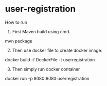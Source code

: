 # user-registration

How to run

1. First Maven build using cmd.

mvn package

2. Then use docker file to create docker image:

docker build -f DockerFile -t userregistration

3. Then simply run docker container

docker run -p 8080:8080 userregistration

<?xml version="1.0" encoding="UTF-8"?>
<mxfile modified="2019-07-30T19:44:42.658Z" host="www.draw.io" agent="Mozilla/5.0 (Windows NT 10.0; Win64; x64) AppleWebKit/537.36 (KHTML, like Gecko) Chrome/75.0.3770.142 Safari/537.36" etag="LbbjNOKYU8OySRGR0RdG" version="11.0.7" type="device" compressed="false">
  <diagram name="Page-1" id="44bbcf24-548e-d532-59d3-359de5b44cbb">
    <mxGraphModel dx="3175.5" dy="715" grid="1" gridSize="10" guides="1" tooltips="1" connect="1" arrows="1" fold="1" page="1" pageScale="1.5" pageWidth="1169" pageHeight="826" background="none" math="0" shadow="0">
      <root>
        <mxCell id="0" style=";html=1;"/>
        <mxCell id="1" style=";html=1;" parent="0"/>
        <mxCell id="6eae4fabf1afb631-37" value="Diagram" style="text;strokeColor=none;fillColor=none;html=1;fontSize=24;fontStyle=1;verticalAlign=middle;align=center;" parent="1" vertex="1">
          <mxGeometry x="-110" y="40" width="1590" height="40" as="geometry"/>
        </mxCell>
        <mxCell id="d9WUo4s4VTgTdu4eCLEl-9" style="edgeStyle=orthogonalEdgeStyle;rounded=0;orthogonalLoop=1;jettySize=auto;html=1;entryX=1;entryY=0.25;entryDx=0;entryDy=0;" edge="1" parent="1" source="d9WUo4s4VTgTdu4eCLEl-1" target="d9WUo4s4VTgTdu4eCLEl-7">
          <mxGeometry relative="1" as="geometry"/>
        </mxCell>
        <mxCell id="d9WUo4s4VTgTdu4eCLEl-1" value="Service registry" style="rounded=0;whiteSpace=wrap;html=1;" vertex="1" parent="1">
          <mxGeometry x="610" y="100" width="120" height="60" as="geometry"/>
        </mxCell>
        <mxCell id="d9WUo4s4VTgTdu4eCLEl-4" style="edgeStyle=orthogonalEdgeStyle;rounded=0;orthogonalLoop=1;jettySize=auto;html=1;entryX=1;entryY=0.5;entryDx=0;entryDy=0;" edge="1" parent="1" source="d9WUo4s4VTgTdu4eCLEl-2" target="d9WUo4s4VTgTdu4eCLEl-1">
          <mxGeometry relative="1" as="geometry"/>
        </mxCell>
        <mxCell id="d9WUo4s4VTgTdu4eCLEl-2" value="UserRegistry" style="rounded=0;whiteSpace=wrap;html=1;" vertex="1" parent="1">
          <mxGeometry x="840" y="220" width="120" height="60" as="geometry"/>
        </mxCell>
        <mxCell id="d9WUo4s4VTgTdu4eCLEl-6" style="edgeStyle=orthogonalEdgeStyle;rounded=0;orthogonalLoop=1;jettySize=auto;html=1;" edge="1" parent="1" source="d9WUo4s4VTgTdu4eCLEl-5">
          <mxGeometry relative="1" as="geometry">
            <mxPoint x="480" y="240" as="targetPoint"/>
          </mxGeometry>
        </mxCell>
        <mxCell id="d9WUo4s4VTgTdu4eCLEl-5" value="external" style="whiteSpace=wrap;html=1;aspect=fixed;" vertex="1" parent="1">
          <mxGeometry x="280" y="200" width="80" height="80" as="geometry"/>
        </mxCell>
        <mxCell id="d9WUo4s4VTgTdu4eCLEl-8" style="edgeStyle=orthogonalEdgeStyle;rounded=0;orthogonalLoop=1;jettySize=auto;html=1;exitX=0.5;exitY=0;exitDx=0;exitDy=0;entryX=0.183;entryY=1.033;entryDx=0;entryDy=0;entryPerimeter=0;" edge="1" parent="1" source="d9WUo4s4VTgTdu4eCLEl-7" target="d9WUo4s4VTgTdu4eCLEl-1">
          <mxGeometry relative="1" as="geometry"/>
        </mxCell>
        <mxCell id="d9WUo4s4VTgTdu4eCLEl-10" style="edgeStyle=orthogonalEdgeStyle;rounded=0;orthogonalLoop=1;jettySize=auto;html=1;entryX=0;entryY=0.75;entryDx=0;entryDy=0;" edge="1" parent="1" source="d9WUo4s4VTgTdu4eCLEl-7" target="d9WUo4s4VTgTdu4eCLEl-2">
          <mxGeometry relative="1" as="geometry"/>
        </mxCell>
        <mxCell id="d9WUo4s4VTgTdu4eCLEl-7" value="Gateway" style="rounded=0;whiteSpace=wrap;html=1;" vertex="1" parent="1">
          <mxGeometry x="490" y="210" width="120" height="60" as="geometry"/>
        </mxCell>
      </root>
    </mxGraphModel>
  </diagram>
</mxfile>
